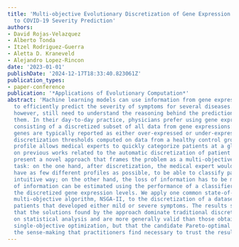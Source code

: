 ```yaml
---
title: 'Multi-objective Evolutionary Discretization of Gene Expression Profiles: Application
  to COVID-19 Severity Prediction'
authors:
- David Rojas-Velazquez
- Alberto Tonda
- Itzel Rodriguez-Guerra
- Aletta D. Kraneveld
- Alejandro Lopez-Rincon
date: '2023-01-01'
publishDate: '2024-12-17T18:33:40.823061Z'
publication_types:
- paper-conference
publication: '*Applications of Evolutionary Computation*'
abstract: 'Machine learning models can use information from gene expressions in patients
  to efficiently predict the severity of symptoms for several diseases. Medical experts,
  however, still need to understand the reasoning behind the predictions before trusting
  them. In their day-to-day practice, physicians prefer using gene expression profiles,
  consisting of a discretized subset of all data from gene expressions: in these profiles,
  genes are typically reported as either over-expressed or under-expressed, using
  discretization thresholds computed on data from a healthy control group. A discretized
  profile allows medical experts to quickly categorize patients at a glance. Building
  on previous works related to the automatic discretization of patient profiles, we
  present a novel approach that frames the problem as a multi-objective optimization
  task: on the one hand, after discretization, the medical expert would prefer to
  have as few different profiles as possible, to be able to classify patients in an
  intuitive way; on the other hand, the loss of information has to be minimized. Loss
  of information can be estimated using the performance of a classifier trained on
  the discretized gene expression levels. We apply one common state-of-the-art evolutionary
  multi-objective algorithm, NSGA-II, to the discretization of a dataset of COVID-19
  patients that developed either mild or severe symptoms. The results show not only
  that the solutions found by the approach dominate traditional discretization based
  on statistical analysis and are more generally valid than those obtained through
  single-objective optimization, but that the candidate Pareto-optimal solutions preserve
  the sense-making that practitioners find necessary to trust the results.'
---
```


